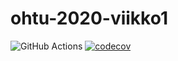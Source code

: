 # ohtu-2020-viikko1

![GitHub Actions](https://github.com/Deca89/ohtu-2020-viikko1/workflows/Java%20CI%20with%20Gradle/badge.svg)
[![codecov](https://codecov.io/gh/Deca89/ohtu-2020-viikko1/branch/main/graph/badge.svg?token=9ZEOC9HVVG)](https://codecov.io/gh/Deca89/ohtu-2020-viikko1)
